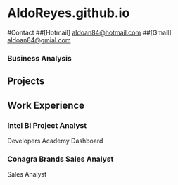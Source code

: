 # AldoReyes.github.io

#Contact
##[Hotmail] aldoan84@hotmail.com
##[Gmail] aldoan84@gmial.com

### Business Analysis
## Projects



## Work Experience

### Intel BI Project Analyst
Developers Academy Dashboard

### Conagra Brands Sales Analyst
Sales Analyst
